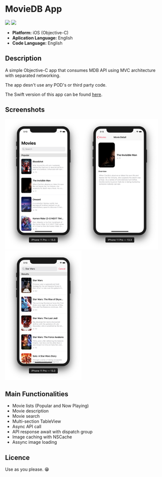 # MovieDB App
![](https://badgen.net/badge/iOS/13/blue) ![](https://badgen.net/badge/iOS/Objective-C/orange)

* **Platform:** iOS (Objective-C)
* **Aplication Language:** English
* **Code Language:** English

## Description
A simple Objective-C app that consumes MDB API using MVC architecture with separated networking.

The app desn't use any POD's or third party code.

The Swift version of this app can be found [here](https://github.com/rodrigowoulddo/MovieDB-Swift).

## Screenshots
<img src="./Example%20Screenshots/Main.png" width="250" /><img src="./Example%20Screenshots/Detail.png" width="250" />
<img src="./Example%20Screenshots/Search.png" width="250" />


## Main Functionalities
* Movie lists (Popular and Now Playing)
* Movie description
* Movie search
* Multi-section TableView
* Async API call
* API response await with dispatch group
* Image caching with NSCache
* Assync image loading

## Licence
Use as you please. 😁
